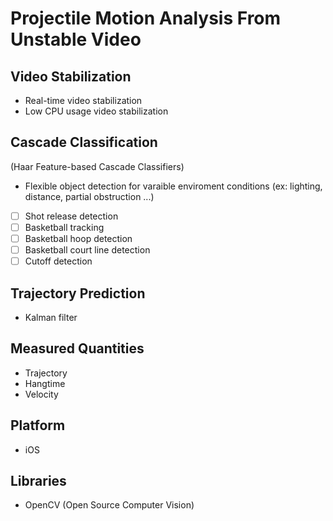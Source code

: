 # Projectile Motion Analysis From Unstable Video

## Video Stabilization

* Real-time video stabilization
* Low CPU usage video stabilization

## Cascade Classification

(Haar Feature-based Cascade Classifiers)

* Flexible object detection for varaible enviroment conditions (ex: lighting, distance, partial obstruction ...)
- [ ] Shot release detection
- [ ] Basketball tracking
- [ ] Basketball hoop detection
- [ ] Basketball court line detection
- [ ] Cutoff detection

## Trajectory Prediction 

* Kalman filter

## Measured Quantities 

* Trajectory
* Hangtime
* Velocity

## Platform

* iOS

## Libraries

* OpenCV (Open Source Computer Vision)
